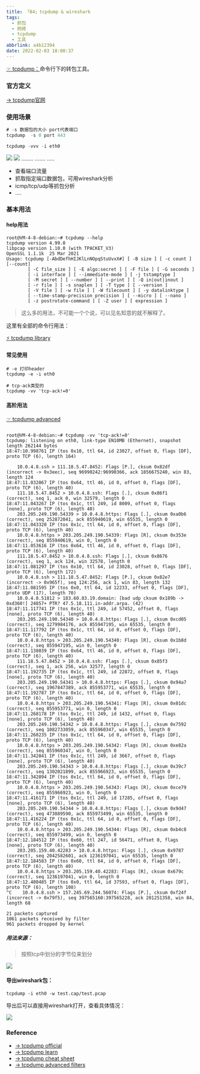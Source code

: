 ```yaml
---
title: 「84」tcpdump & wireshark
tags:
  - 抓包
  - 网络
  - tcpdump
  - 工具
abbrlink: a4b12394
date: 2022-02-03 18:00:37
---
```



[☞ tcpdump：](https://zh.wikipedia.org/wiki/Tcpdump)命令行下的转包工具。

<!--more-->

### 官方定义
[→ tcpdump官网](https://www.tcpdump.org/)

### 使用场景

```go
# -s 数据包的大小 port代表端口
tcpdump  -s 0 port 443

tcpdump -vvv -i eth0 
```
![](https://raw.githubusercontent.com/crab21/Images/master/2022/clipboard_20220203_061422.png)
![](https://raw.githubusercontent.com/crab21/Images/master/2022/clipboard_20220203_062657.png)
........
.......
.....

* 查看端口流量
* 抓取指定端口数据包，可用wireshark分析
* icmp/tcp/udp等抓包分析
* ....

### 基本用法

#### help用法

```
root@VM-4-8-debian:~# tcpdump --help
tcpdump version 4.99.0
libpcap version 1.10.0 (with TPACKET_V3)
OpenSSL 1.1.1k  25 Mar 2021
Usage: tcpdump [-AbdDefhHIJKlLnNOpqStuUvxX#] [ -B size ] [ -c count ] [--count]
		[ -C file_size ] [ -E algo:secret ] [ -F file ] [ -G seconds ]
		[ -i interface ] [ --immediate-mode ] [ -j tstamptype ]
		[ -M secret ] [ --number ] [ --print ] [ -Q in|out|inout ]
		[ -r file ] [ -s snaplen ] [ -T type ] [ --version ]
		[ -V file ] [ -w file ] [ -W filecount ] [ -y datalinktype ]
		[ --time-stamp-precision precision ] [ --micro ] [ --nano ]
		[ -z postrotate-command ] [ -Z user ] [ expression ]
```

>这么多的用法，不可能一个个说，可以见名知意的就不解释了。

这里有全部的命令行用法：

[⚡️ tcpdump library](https://packetlife.net/media/library/12/tcpdump.pdf)

#### 常见使用

```
# -e 打印header
tcpdump -e -i eth0  

# tcp-ack类型的
tcpdump -vv 'tcp-ack!=0' 
```


#### 高阶用法

[☞ tcpdump advanced](https://blog.wains.be/2007/2007-10-01-tcpdump-advanced-filters/)

```shell

root@VM-4-8-debian:~# tcpdump -vv 'tcp-ack!=0'
tcpdump: listening on eth0, link-type EN10MB (Ethernet), snapshot length 262144 bytes
18:47:10.998761 IP (tos 0x10, ttl 64, id 23027, offset 0, flags [DF], proto TCP (6), length 164)

    10.0.4.8.ssh > 111.18.5.47.8452: Flags [P.], cksum 0x82df (incorrect -> 0x3eec), seq 96990242:96990366, ack 1856675240, win 83, length 124
18:47:11.032067 IP (tos 0x64, ttl 46, id 0, offset 0, flags [DF], proto TCP (6), length 40)
    111.18.5.47.8452 > 10.0.4.8.ssh: Flags [.], cksum 0x86f1 (correct), seq 1, ack 0, win 32579, length 0
18:47:11.043267 IP (tos 0x1c, ttl 249, id 8009, offset 0, flags [none], proto TCP (6), length 40)
    203.205.249.190.54339 > 10.0.4.8.https: Flags [.], cksum 0xa0b6 (correct), seq 252872041, ack 855940619, win 65535, length 0
18:47:11.043320 IP (tos 0x1c, ttl 64, id 0, offset 0, flags [DF], proto TCP (6), length 40)
    10.0.4.8.https > 203.205.249.190.54339: Flags [R], cksum 0x353e (correct), seq 855940619, win 0, length 0
18:47:11.053616 IP (tos 0x64, ttl 46, id 0, offset 0, flags [DF], proto TCP (6), length 40)
    111.18.5.47.8452 > 10.0.4.8.ssh: Flags [.], cksum 0x8676 (correct), seq 1, ack 124, win 32578, length 0
18:47:11.081297 IP (tos 0x10, ttl 64, id 23028, offset 0, flags [DF], proto TCP (6), length 172)
    10.0.4.8.ssh > 111.18.5.47.8452: Flags [P.], cksum 0x82e7 (incorrect -> 0x965f), seq 124:256, ack 1, win 83, length 132
18:47:11.081595 IP (tos 0x0, ttl 64, id 12233, offset 0, flags [DF], proto UDP (17), length 70)
    10.0.4.8.51812 > 183.60.83.19.domain: [bad udp cksum 0x189b -> 0xd360!] 24857+ PTR? 47.5.18.111.in-addr.arpa. (42)
18:47:11.117741 IP (tos 0x1c, ttl 249, id 57452, offset 0, flags [none], proto TCP (6), length 40)
    203.205.249.190.54340 > 10.0.4.8.https: Flags [.], cksum 0xcd05 (correct), seq 1279984176, ack 855947195, win 65535, length 0
18:47:11.117792 IP (tos 0x1c, ttl 64, id 0, offset 0, flags [DF], proto TCP (6), length 40)
    10.0.4.8.https > 203.205.249.190.54340: Flags [R], cksum 0x1b8d (correct), seq 855947195, win 0, length 0
18:47:11.138039 IP (tos 0x64, ttl 46, id 0, offset 0, flags [DF], proto TCP (6), length 40)
    111.18.5.47.8452 > 10.0.4.8.ssh: Flags [.], cksum 0x85f3 (correct), seq 1, ack 256, win 32577, length 0
18:47:11.192735 IP (tos 0x1c, ttl 249, id 22872, offset 0, flags [none], proto TCP (6), length 40)
    203.205.249.190.54341 > 10.0.4.8.https: Flags [.], cksum 0x94a7 (correct), seq 1967847389, ack 855953771, win 65535, length 0
18:47:11.192787 IP (tos 0x1c, ttl 64, id 0, offset 0, flags [DF], proto TCP (6), length 40)
    10.0.4.8.https > 203.205.249.190.54341: Flags [R], cksum 0x01dc (correct), seq 855953771, win 0, length 0
18:47:11.268178 IP (tos 0x1c, ttl 249, id 1432, offset 0, flags [none], proto TCP (6), length 40)
    203.205.249.190.54342 > 10.0.4.8.https: Flags [.], cksum 0x7592 (correct), seq 1082733059, ack 855960347, win 65535, length 0
18:47:11.268235 IP (tos 0x1c, ttl 64, id 0, offset 0, flags [DF], proto TCP (6), length 40)
    10.0.4.8.https > 203.205.249.190.54342: Flags [R], cksum 0xe82a (correct), seq 855960347, win 0, length 0
18:47:11.342841 IP (tos 0x1c, ttl 249, id 3667, offset 0, flags [none], proto TCP (6), length 40)
    203.205.249.190.54343 > 10.0.4.8.https: Flags [.], cksum 0x39c7 (correct), seq 1302021899, ack 855966923, win 65535, length 0
18:47:11.342894 IP (tos 0x1c, ttl 64, id 0, offset 0, flags [DF], proto TCP (6), length 40)
    10.0.4.8.https > 203.205.249.190.54343: Flags [R], cksum 0xce79 (correct), seq 855966923, win 0, length 0
18:47:11.416171 IP (tos 0x1c, ttl 249, id 17285, offset 0, flags [none], proto TCP (6), length 40)
    203.205.249.190.54344 > 10.0.4.8.https: Flags [.], cksum 0x9d47 (correct), seq 473889590, ack 855973499, win 65535, length 0
18:47:11.416224 IP (tos 0x1c, ttl 64, id 0, offset 0, flags [DF], proto TCP (6), length 40)
    10.0.4.8.https > 203.205.249.190.54344: Flags [R], cksum 0xb4c8 (correct), seq 855973499, win 0, length 0
18:47:12.184512 IP (tos 0x60, ttl 247, id 56471, offset 0, flags [none], proto TCP (6), length 40)
    203.205.159.40.42283 > 10.0.4.8.https: Flags [.], cksum 0x9787 (correct), seq 2042582601, ack 1236197041, win 65535, length 0
18:47:12.184583 IP (tos 0x60, ttl 64, id 0, offset 0, flags [DF], proto TCP (6), length 40)
    10.0.4.8.https > 203.205.159.40.42283: Flags [R], cksum 0x679c (correct), seq 1236197041, win 0, length 0
18:47:12.400485 IP (tos 0x0, ttl 64, id 37593, offset 0, flags [DF], proto TCP (6), length 108)
^C    10.0.4.8.ssh > 157.245.69.244.56074: Flags [P.], cksum 0xf24f (incorrect -> 0x79f5), seq 397565160:397565228, ack 201251358, win 84, length 68

21 packets captured
1061 packets received by filter
961 packets dropped by kernel
```

##### 用法来源：

>按照tcp中划分的字节位来划分

![](https://raw.githubusercontent.com/crab21/Images/master/2022/clipboard_20220203_065122.png)

#### 导出wireshark包：

```shell
tcpdump -i eth0 -w test.cap/test.pcap
```

导出后可以直接用wireshark打开，查看具体情况：

![](https://raw.githubusercontent.com/crab21/Images/master/2022/clipboard_20220203_065536.png)

### Reference

* [→ tcpdump official](https://www.tcpdump.org/index.html#documentation)
* [→ tcpdump learn](https://wizardzines.com/zines/tcpdump/)
* [→ tcpdump cheat sheet](https://blog.wains.be/2007/2007-10-01-tcpdump-advanced-filters/)
* [→ tcpdump advanced filters](https://blog.wains.be/2007/2007-10-01-tcpdump-advanced-filters/)



